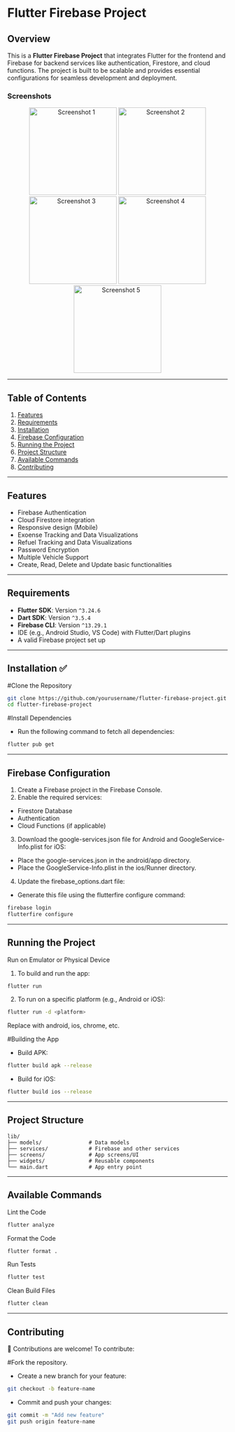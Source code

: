# Flutter Firebase Project

## Overview
This is a **Flutter Firebase Project** that integrates Flutter for the frontend and Firebase for backend services like authentication, Firestore, and cloud functions. The project is built to be scalable and provides essential configurations for seamless development and deployment.

### Screenshots

<p align='center'>
  <img src="https://github.com/ShadhirFawz/Fuilio_App/blob/master/assets/Screenshots/Screenshot_20250106_123144.jpg" alt="Screenshot 1" width="200" />
  <img src="https://github.com/ShadhirFawz/Fuilio_App/blob/master/assets/Screenshots/Screenshot_20250106_162833.jpg" alt="Screenshot 2" width="200" />
  <img src="https://github.com/ShadhirFawz/Fuilio_App/blob/master/assets/Screenshots/Screenshot_20250106_123831.jpg" alt="Screenshot 3" width="200" />
  <img src="https://github.com/ShadhirFawz/Fuilio_App/blob/master/assets/Screenshots/Screenshot_20250106_162851.jpg" alt="Screenshot 4" width="200" />
  <img src="https://github.com/ShadhirFawz/Fuilio_App/blob/master/assets/Screenshots/Screenshot_20250106_164852.jpg" alt="Screenshot 5" width="200" />
</p>
  
---

## Table of Contents
1. [Features](#features)
2. [Requirements](#requirements)
3. [Installation](#installation)
4. [Firebase Configuration](#firebase-configuration)
5. [Running the Project](#running-the-project)
6. [Project Structure](#project-structure)
7. [Available Commands](#available-commands)
8. [Contributing](#contributing)

---

## Features
- Firebase Authentication
- Cloud Firestore integration
- Responsive design (Mobile)
- Exoense Tracking and Data Visualizations
- Refuel Tracking and Data Visualizations
- Password Encryption
- Multiple Vehicle Support
- Create, Read, Delete and Update basic functionalities

---

## Requirements
- **Flutter SDK**: Version `^3.24.6`
- **Dart SDK**: Version `^3.5.4`
- **Firebase CLI**: Version `^13.29.1`
- IDE (e.g., Android Studio, VS Code) with Flutter/Dart plugins
- A valid Firebase project set up

---

## Installation ✅

#Clone the Repository
```bash
git clone https://github.com/yourusername/flutter-firebase-project.git
cd flutter-firebase-project
```

#Install Dependencies
- Run the following command to fetch all dependencies:

```bash
flutter pub get
```
---

## Firebase Configuration
1. Create a Firebase project in the Firebase Console.
2. Enable the required services:
- Firestore Database
- Authentication
- Cloud Functions (if applicable)
3. Download the google-services.json file for Android and GoogleService-Info.plist for iOS:
- Place the google-services.json in the android/app directory.
- Place the GoogleService-Info.plist in the ios/Runner directory.
4. Update the firebase_options.dart file:
- Generate this file using the flutterfire configure command:
```bash
firebase login
flutterfire configure
```
---

## Running the Project
Run on Emulator or Physical Device
1. To build and run the app:
```bash
flutter run
```
2. To run on a specific platform (e.g., Android or iOS):
```bash
flutter run -d <platform>
```
Replace <platform> with android, ios, chrome, etc.

#Building the App
- Build APK:
```bash
flutter build apk --release
```
- Build for iOS:
```bash
flutter build ios --release
```

---

## Project Structure
```plaintext
lib/
├── models/               # Data models
├── services/             # Firebase and other services
├── screens/              # App screens/UI
├── widgets/              # Reusable components
└── main.dart             # App entry point
```

---

## Available Commands
Lint the Code
```bash
flutter analyze
```
Format the Code
```bash
flutter format .
```
Run Tests
```bash
flutter test
```
Clean Build Files
```bash
flutter clean
```

---
## Contributing
🚶 Contributions are welcome! To contribute:

#Fork the repository.
- Create a new branch for your feature:
```bash
git checkout -b feature-name
```
- Commit and push your changes:
```bash
git commit -m "Add new feature"
git push origin feature-name
```
